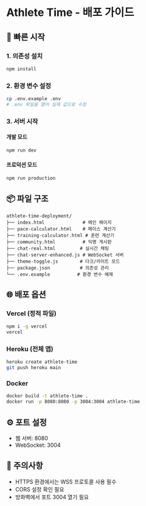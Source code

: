 # Athlete Time - 배포 가이드

## 🚀 빠른 시작

### 1. 의존성 설치
```bash
npm install
```

### 2. 환경 변수 설정
```bash
cp .env.example .env
# .env 파일을 열어 실제 값으로 수정
```

### 3. 서버 시작

#### 개발 모드
```bash
npm run dev
```

#### 프로덕션 모드
```bash
npm run production
```

## 📦 파일 구조
```
athlete-time-deployment/
├── index.html              # 메인 페이지
├── pace-calculator.html    # 페이스 계산기
├── training-calculator.html # 훈련 계산기
├── community.html          # 익명 게시판
├── chat-real.html         # 실시간 채팅
├── chat-server-enhanced.js # WebSocket 서버
├── theme-toggle.js        # 다크/라이트 모드
├── package.json           # 의존성 관리
└── .env.example          # 환경 변수 예제
```

## 🌐 배포 옵션

### Vercel (정적 파일)
```bash
npm i -g vercel
vercel
```

### Heroku (전체 앱)
```bash
heroku create athlete-time
git push heroku main
```

### Docker
```bash
docker build -t athlete-time .
docker run -p 8080:8080 -p 3004:3004 athlete-time
```

## ⚙️ 포트 설정
- 웹 서버: 8080
- WebSocket: 3004

## 📝 주의사항
- HTTPS 환경에서는 WSS 프로토콜 사용 필수
- CORS 설정 확인 필요
- 방화벽에서 포트 3004 열기 필요
